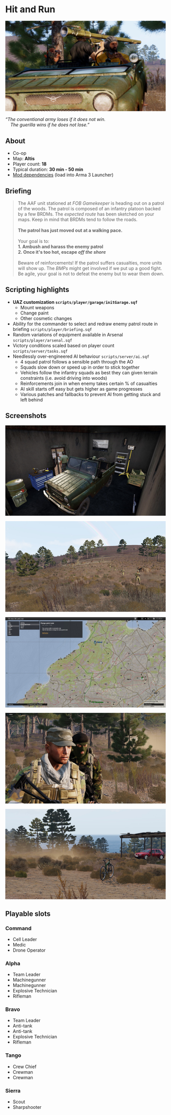 # Hit and Run

![Loading screen](https://raw.githubusercontent.com/foley-dev/arma3-hit-and-run/assets/screenshots/loading.jpg)

*“The conventional army loses if it does not win.\
&#160;&#160;&#160;&#160;The guerilla wins if he does not lose.”*

## About

* Co-op
* Map: **Altis**
* Player count: **18**
* Typical duration: **30 min - 50 min**
* [Mod dependencies](https://raw.githubusercontent.com/foley-dev/arma3-hit-and-run/assets/tour_modset.html) (load into Arma 3 Launcher)

## Briefing

> The AAF unit stationed at *FOB Gamekeeper* is heading out on a patrol of the woods. The patrol is composed of an infantry platoon backed by a few BRDMs. The *expected route* has been sketched on your maps. Keep in mind that BRDMs tend to follow the roads.\
\
**The patrol has just moved out at a walking pace.**\
\
Your goal is to:\
**1. Ambush and harass the enemy patrol**\
**2. Once it's too hot, escape *off the shore***\
\
Beware of reinforcements! If the patrol suffers casualties, more units will show up. The *BMPs* might get involved if we put up a good fight. Be agile, your goal is not to defeat the enemy but to wear them down.

## Scripting highlights

* **UAZ customization `scripts/player/garage/initGarage.sqf`**
    * Mount weapons
    * Change paint
    * Other cosmetic changes
* Ability for the commander to select and redraw enemy patrol route in briefing `scripts/player/briefing.sqf`
* Random variations of equipment available in Arsenal `scripts/player/arsenal.sqf`
* Victory conditions scaled based on player count `scripts/server/tasks.sqf`
* Needlessly over-engineered AI behaviour `scripts/server/ai.sqf`
    * 4 squad patrol follows a sensible path through the AO
    * Squads slow down or speed up in order to stick together
    * Vehicles follow the infantry squads as best they can given terrain constraints (i.e. avoid driving into woods)
    * Reinforcements join in when enemy takes certain % of casualties
    * AI skill starts off easy but gets higher as game progresses
    * Various patches and fallbacks to prevent AI from getting stuck and left behind 

## Screenshots

![Screenshot](https://raw.githubusercontent.com/foley-dev/arma3-hit-and-run/assets/screenshots/1.jpg)

![Screenshot](https://raw.githubusercontent.com/foley-dev/arma3-hit-and-run/assets/screenshots/2.jpg)

![Screenshot](https://raw.githubusercontent.com/foley-dev/arma3-hit-and-run/assets/screenshots/3.jpg)

![Screenshot](https://raw.githubusercontent.com/foley-dev/arma3-hit-and-run/assets/screenshots/4.jpg)

![Screenshot](https://raw.githubusercontent.com/foley-dev/arma3-hit-and-run/assets/screenshots/5.jpg)

## Playable slots

### Command

* Cell Leader
* Medic
* Drone Operator

### Alpha

* Team Leader
* Machinegunner
* Machinegunner
* Explosive Technician
* Rifleman

### Bravo

* Team Leader
* Anti-tank
* Anti-tank
* Explosive Technician
* Rifleman

### Tango

* Crew Chief
* Crewman
* Crewman

### Sierra

* Scout
* Sharpshooter
